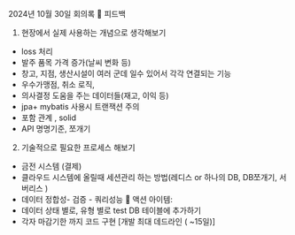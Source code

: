 2024년 10월 30일 회의록
📌 피드백
1. 현장에서 실제 사용하는 개념으로 생각해보기
- loss 처리
- 발주 품목 가격 증가(날씨 변화 등)
- 창고, 지점, 생산시설이 여러 군데 일수 있어서 각각 연결되는 기능
- 우수가맹점, 취소 로직,  
- 의사결정 도움을 주는 데이터들(재고, 이익 등)
- jpa+ mybatis 사용시 트랜잭션 주의
- 포함 관계 , solid
- API 명명기준, 쪼개기
2. 기술적으로 필요한 프로세스 해보기
- 금전 시스템 (결제)
- 클라우드 시스템에 올릴때 세션관리 하는 방법(레디스 or 하나의 DB, DB쪼개기, 서버리스 )
- 데이터 정합성- 검증 - 쿼리성능
📌 액션 아이템:
- 데이터 상태 별로, 유형 별로 test DB 테이블에 추가하기
- 각자 마감기한 까지 코드 구현
[개발 최대 데드라인 ( ~15일)]